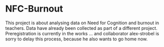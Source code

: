 # NFC-Burnout
This project is about analysing data on Need for Cognition and burnout in teachers. Data have already been collected as part of a different project. Preregistration is currently in the works ... and collaborator alex-strobel is sorry to delay this process, because he also wants to go home now.  
